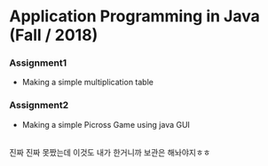 # Application Programming in Java (Fall / 2018)

### Assignment1
* Making a simple multiplication table

### Assignment2
* Making a simple Picross Game using java GUI

<br>
진짜 진짜 못짰는데 이것도 내가 한거니까 보관은 해놔야지ㅎㅎ
